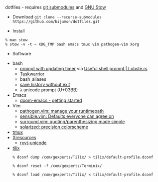 dotfiles - requires [git submodules](https://git-scm.com/book/en/v2/Git-Tools-Submodules) and [GNU Stow](https://www.gnu.org/software/stow/manual/stow.html#Introduction)

+ Download
`git clone --recurse-submodules https://github.com/bijumon/dotfiles.git`

+ Install
``` shell
% man stow
% stow -v -t ~ XDG_TMP bash emacs tmux vim pathogen-vim Xorg
```

+ Software
 - bash
   * [prompt with updating timer](https://redandblack.io/blog/2020/bash-prompt-with-updating-time/) via [Useful shell prompt | Lobste.rs](https://lobste.rs/s/s5jj3v/useful_shell_prompt)
   * [Taskwarrior](https://taskwarrior.org/docs/start.html)
   * bash_aliases
   * [save history without exit](https://superuser.com/questions/555310/bash-save-history-without-exit)
   * `λ` unicode prompt (U+03BB)
 - Emacs
   * [doom-emacs - getting started](https://github.com/hlissner/doom-emacs/blob/develop/docs/getting_started.org)
 - Vim
   * [pathogen.vim: manage your runtimepath](https://github.com/tpope/vim-pathogen)
   * [sensible.vim: Defaults everyone can agree on](https://github.com/tpope/vim-sensible)
   * [surround.vim: quoting/parenthesizing made simple](https://github.com/tpope/vim-surround)
   * [solarized: precision colorscheme](https://github.com/altercation/vim-colors-solarized)
 - [tmux](https://github.com/tmux/tmux/wiki)
 - [Xresources](https://github.com/bijumon/dotfiles/blob/main/Xorg/.Xresources)
   * [rxvt-unicode](https://github.com/bijumon/dotfiles/blob/main/Xorg/.Xresources)
 - [tilix](https://github.com/gnunn1/tilix/)
     ``` shell 
     % dconf dump /com/gexperts/Tilix/ > tilix/default-profile.dconf
     
     % dconf reset -f /com/gexperts/Terminix/
     
     % dconf load /com/gexperts/Tilix/ < tilix/default-profile.dconf
     ```
